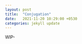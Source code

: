 ```yaml
---
layout: post
title:  "Conjugation"
date:   2021-11-20 10:29:00 +0530
categories: jekyll update
---
```

WIP-